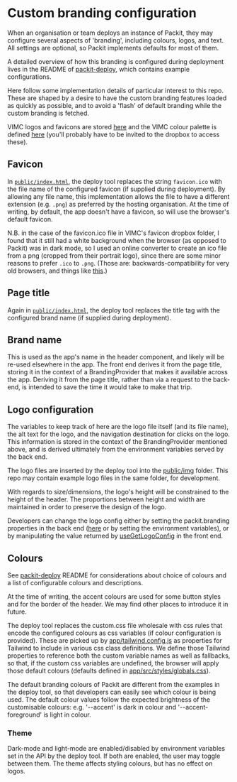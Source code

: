 # Custom branding configuration

When an organisation or team deploys an instance of Packit, they may configure several aspects of 'branding', including colours, logos, and text. All settings are optional, so Packit implements defaults for most of them.

A detailed overview of how this branding is configured during deployment lives in the README of [packit-deploy](https://github.com/mrc-ide/packit-deploy), which contains example configurations.

Here follow some implementation details of particular interest to this repo. These are shaped by a desire to have the custom branding features loaded as quickly as possible, and to avoid a 'flash' of default branding while the custom branding is fetched.

VIMC logos and favicons are stored [here](https://www.dropbox.com/scl/fo/pua5qofw4y69in0yhnyup/AOXS_LfKxFck98yPHuln3Js?rlkey=wbzxxnpbpegkw17csxkrezmqn&e=2&dl=0) and the VIMC colour palette is defined [here](https://www.dropbox.com/scl/fo/221y02ybww056pyy0rtyf/AMoJn-oM6jEWaotIhXsx9vE?dl=0&e=2&rlkey=6x6rmq2w0x4stufiu2mh69c1i) (you'll probably have to be invited to the dropbox to access these).

## Favicon

In [`public/index.html`](public/index.html), the deploy tool replaces the string `favicon.ico` with the file name of the configured favicon (if supplied during deployment). By allowing any file name, this implementation allows the file to have a different extension (e.g. `.png`) as preferred by the hosting organisation. At the time of writing, by default, the app doesn't have a favicon, so will use the browser's default favicon.

N.B. in the case of the favicon.ico file in VIMC's favicon dropbox folder, I found that it still had a white background when the browser (as opposed to Packit) was in dark mode, so I used an online converter to create an ico file from a png (cropped from their portrait logo), since there are some minor reasons to prefer `.ico` to `.png`. (Those are: backwards-compatibility for very old browsers, and things like [this](https://stackoverflow.com/a/11092646).)

## Page title

Again in [`public/index.html`](app/public/index.html), the deploy tool replaces the title tag with the configured brand name (if supplied during deployment).

## Brand name

This is used as the app's name in the header component, and likely will be re-used elsewhere in the app. The front end derives it from the page title, storing it in the context of a BrandingProvider that makes it available across the app. Deriving it from the page title, rather than via a request to the back-end, is intended to save the time it would take to make that trip.

## Logo configuration

The variables to keep track of here are the logo file itself (and its file name), the alt text for the logo, and the navigation destination for clicks on the logo. This information is stored in the context of the BrandingProvider mentioned above, and is derived ultimately from the environment variables served by the back end.

The logo files are inserted by the deploy tool into the [public/img](app/public/img) folder. This repo may contain example logo files in the same folder, for development.

With regards to size/dimensions, the logo's height will be constrained to the height of the header. The proportions between height and width are maintained in order to preserve the design of the logo.

Developers can change the logo config either by setting the packit.branding properties in the back end ([here](api/app/src/main/resources/application.properties) or by setting the environment variables), or by manipulating the value returned by [useGetLogoConfig](app/src/app/components/providers/hooks/useGetLogoConfig.ts) in the front end.

## Colours

See [packit-deploy](https://github.com/mrc-ide/packit-deploy) README for considerations about choice of colours and a list of configurable colours and descriptions.

At the time of writing, the accent colours are used for some button styles and for the border of the header. We may find other places to introduce it in future.

The deploy tool replaces the custom.css file wholesale with css rules that encode the configured colours as css variables (if colour configuration is provided). These are picked up by [app/tailwind.config.js](app/tailwind.config.js) as properties for Tailwind to include in various css class definitions. We define those Tailwind properties to reference both the custom variable names as well as fallbacks, so that, if the custom css variables are undefined, the browser will apply those default colours (defaults defined in [app/src/styles/globals.css](app/src/styles/globals.css)).

The default branding colours of Packit are different from the examples in the deploy tool, so that developers can easily see which colour is being used. The default colour values follow the expected brightness of the customisable colours: e.g. '--accent' is dark in colour and '--accent-foreground' is light in colour.

### Theme

Dark-mode and light-mode are enabled/disabled by environment variables set in the API by the deploy tool. If both are enabled, the user may toggle between them. The theme affects styling colours, but has no effect on logos.
